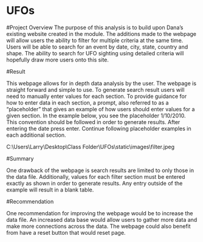 # UFOs
#Project Overview
The purpose of this analysis is to build upon Dana’s existing website created in the module. The additions made to the webpage will allow users the ability to filter for multiple criteria at the same time. Users will be able to search for an event by date, city, state, country and shape. The ability to search for UFO sighting using detailed criteria will hopefully draw more users onto this site. 

#Result

This webpage allows for in depth data analysis by the user. The webpage is straight forward and simple to use. To generate search result users will need to manually enter values for each section. To provide guidance for how to enter data in each section, a prompt, also referred to as a “placeholder” that gives an example of how users should enter values for a given section. In the example below, you see the placeholder 1/10/2010. This convention should be followed in order to generate results. After entering the date press enter. Continue following placeholder examples in each additional section.

C:\Users\Larry\Desktop\Class Folder\UFOs\static\images\filter.jpeg

#Summary

One drawback of the webpage is search results are limited to only those in the data file. Additionally, values for each filter section must be entered exactly as shown in order to generate results. Any entry outside of the example will result in a blank table. 

#Recommendation

One recommendation for improving the webpage would be to increase the data file. An increased data base would allow users to gather more data and make more connections across the data. The webpage could also benefit from have a reset button that would reset page. 
